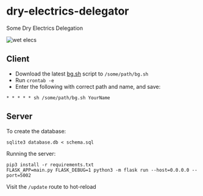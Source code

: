 # dry-electrics-delegator
Some Dry Electrics Delegation

![wet elecs](https://raw.githubusercontent.com/ryan-brown/dry-electrics-delegator/master/app/static/logo.svg)

## Client

- Download the latest [bg.sh](https://raw.githubusercontent.com/ryan-brown/dry-electrics-delegator/master/bg.sh) script to `/some/path/bg.sh`
- Run `crontab -e`
- Enter the following with correct path and name, and save:

```
* * * * * sh /some/path/bg.sh YourName
```

## Server
To create the database:
```
sqlite3 database.db < schema.sql
```

Running the server:
```
pip3 install -r requirements.txt
FLASK_APP=main.py FLASK_DEBUG=1 python3 -m flask run --host=0.0.0.0 --port=5002
```

Visit the `/update` route to hot-reload
